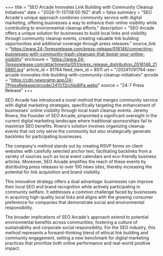 +++
title = "SEO Arcade Innovates Link Building with Community Cleanup Initiatives"
date = "2024-11-13T08:05:19Z"
draft = false
summary = "SEO Arcade's unique approach combines community service with digital marketing, offering businesses a way to enhance their online visibility while contributing to environmental cleanup efforts."
description = "SEO Arcade offers a unique solution for businesses to build local links and visibility through community cleanup events, creating valuable link building opportunities and additional coverage through press releases."
source_link = "https://www.24-7pressrelease.com/press-release/516146/connecting-businesses-with-community-trash-cleanups-that-boost-your-online-visibility"
enclosure = "https://www.24-7pressrelease.com/attachments/051/press_release_distribution_0516146_210860.jpg"
article_id = 91764
feed_item_id = 8511
url = "/202411/91764-seo-arcade-innovates-link-building-with-community-cleanup-initiatives"
qrcode = "https://cdn.newsramp.app/24-7PressRelease/qrcode/2411/13/chip8iPa.webp"
source = "24-7 Press Release"
+++

<p>SEO Arcade has introduced a novel method that merges community service with digital marketing strategies, specifically targeting the enhancement of businesses' online visibility through local trash cleanup events. Jeremy Rivera, the Founder of SEO Arcade, pinpointed a significant oversight in the current digital marketing landscape where traditional sponsorships fail to maximize SEO benefits. Rivera's solution involves organizing cleanup events that not only serve the community but also strategically generate backlinks for participating businesses.</p><p>The company's method stands out by creating RSVP forms on client websites with carefully selected anchor text, facilitating backlinks from a variety of sources such as local event calendars and eco-friendly business articles. Moreover, SEO Arcade amplifies the reach of these events by distributing press releases to over 100 news sites, thereby increasing the potential for link acquisition and brand visibility.</p><p>This innovative strategy offers a dual advantage: businesses can improve their local SEO and brand recognition while actively participating in community welfare. It addresses a common challenge faced by businesses in acquiring high-quality local links and aligns with the growing consumer preference for companies that demonstrate social and environmental responsibility.</p><p>The broader implications of SEO Arcade's approach extend to potential environmental benefits across communities, fostering a culture of sustainability and corporate social responsibility. For the SEO industry, this method represents a forward-thinking blend of ethical link building and community engagement, setting a new benchmark for digital marketing practices that prioritize both online performance and real-world positive impact.</p>